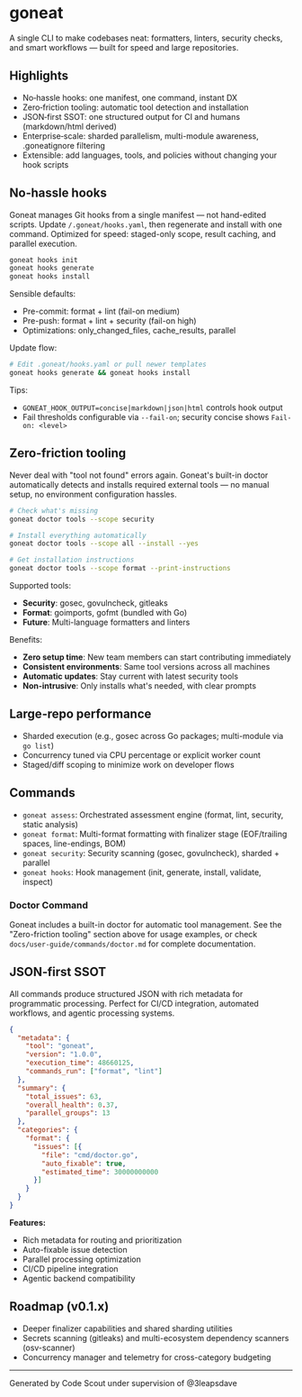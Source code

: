 # goneat

A single CLI to make codebases neat: formatters, linters, security checks, and smart workflows — built for speed and large repositories.

## Highlights

- No‑hassle hooks: one manifest, one command, instant DX
- Zero‑friction tooling: automatic tool detection and installation
- JSON‑first SSOT: one structured output for CI and humans (markdown/html derived)
- Enterprise‑scale: sharded parallelism, multi-module awareness, .goneatignore filtering
- Extensible: add languages, tools, and policies without changing your hook scripts

## No‑hassle hooks

Goneat manages Git hooks from a single manifest — not hand-edited scripts. Update `/.goneat/hooks.yaml`, then regenerate and install with one command. Optimized for speed: staged-only scope, result caching, and parallel execution.

```bash
goneat hooks init
goneat hooks generate
goneat hooks install
```

Sensible defaults:
- Pre-commit: format + lint (fail-on medium)
- Pre-push: format + lint + security (fail-on high)
- Optimizations: only_changed_files, cache_results, parallel

Update flow:
```bash
# Edit .goneat/hooks.yaml or pull newer templates
goneat hooks generate && goneat hooks install
```

Tips:
- `GONEAT_HOOK_OUTPUT=concise|markdown|json|html` controls hook output
- Fail thresholds configurable via `--fail-on`; security concise shows `Fail-on: <level>`

## Zero‑friction tooling

Never deal with "tool not found" errors again. Goneat's built-in doctor automatically detects and installs required external tools — no manual setup, no environment configuration hassles.

```bash
# Check what's missing
goneat doctor tools --scope security

# Install everything automatically
goneat doctor tools --scope all --install --yes

# Get installation instructions
goneat doctor tools --scope format --print-instructions
```

Supported tools:
- **Security**: gosec, govulncheck, gitleaks
- **Format**: goimports, gofmt (bundled with Go)
- **Future**: Multi-language formatters and linters

Benefits:
- **Zero setup time**: New team members can start contributing immediately
- **Consistent environments**: Same tool versions across all machines
- **Automatic updates**: Stay current with latest security tools
- **Non-intrusive**: Only installs what's needed, with clear prompts

## Large‑repo performance

- Sharded execution (e.g., gosec across Go packages; multi-module via `go list`)
- Concurrency tuned via CPU percentage or explicit worker count
- Staged/diff scoping to minimize work on developer flows

## Commands

- `goneat assess`: Orchestrated assessment engine (format, lint, security, static analysis)
- `goneat format`: Multi-format formatting with finalizer stage (EOF/trailing spaces, line-endings, BOM)
- `goneat security`: Security scanning (gosec, govulncheck), sharded + parallel
- `goneat hooks`: Hook management (init, generate, install, validate, inspect)

### Doctor Command

Goneat includes a built-in doctor for automatic tool management. See the "Zero-friction tooling" section above for usage examples, or check `docs/user-guide/commands/doctor.md` for complete documentation.

## JSON‑first SSOT

All commands produce structured JSON with rich metadata for programmatic processing. Perfect for CI/CD integration, automated workflows, and agentic processing systems.

```json
{
  "metadata": {
    "tool": "goneat",
    "version": "1.0.0",
    "execution_time": 48660125,
    "commands_run": ["format", "lint"]
  },
  "summary": {
    "total_issues": 63,
    "overall_health": 0.37,
    "parallel_groups": 13
  },
  "categories": {
    "format": {
      "issues": [{
        "file": "cmd/doctor.go",
        "auto_fixable": true,
        "estimated_time": 30000000000
      }]
    }
  }
}
```

**Features:**
- Rich metadata for routing and prioritization
- Auto-fixable issue detection
- Parallel processing optimization
- CI/CD pipeline integration
- Agentic backend compatibility

## Roadmap (v0.1.x)

- Deeper finalizer capabilities and shared sharding utilities
- Secrets scanning (gitleaks) and multi-ecosystem dependency scanners (osv-scanner)
- Concurrency manager and telemetry for cross-category budgeting

---

Generated by Code Scout under supervision of @3leapsdave
